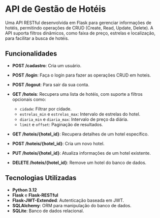 # API de Gestão de Hotéis

Uma API RESTful desenvolvida em Flask para gerenciar informações de hotéis, permitindo operações de CRUD (Create, Read, Update, Delete). A API suporta filtros dinâmicos, como faixa de preço, estrelas e localização, para facilitar a busca de hotéis.

## Funcionalidades
- **POST /cadastro**: Cria um usuário.
- **POST /login**: Faça o login para fazer as operações CRUD em hoteis.
- **POST /logout**: Para sair da sua conta.

- **GET /hoteis**: Recupera uma lista de hotéis, com suporte a filtros opcionais como:
  - `cidade`: Filtrar por cidade.
  - `estrelas_min` e `estrelas_max`: Intervalo de estrelas do hotel.
  - `diaria_min` e `diaria_max`: Intervalo de preço da diária.
  - `limit` e `offset`: Paginação de resultados.
  
- **GET /hoteis/{hotel_id}**: Recupera detalhes de um hotel específico.

- **POST /hoteis/{hotel_id}**: Cria um novo hotel.

- **PUT /hoteis/{hotel_id}**: Atualiza informações de um hotel existente.

- **DELETE /hoteis/{hotel_id}**: Remove um hotel do banco de dados.

## Tecnologias Utilizadas

- **Python 3.12**
- **Flask** e **Flask-RESTful**
- **Flask-JWT-Extended**: Autenticação baseada em JWT.
- **SQLAlchemy**: ORM para manipulação do banco de dados.
- **SQLite**: Banco de dados relacional.
